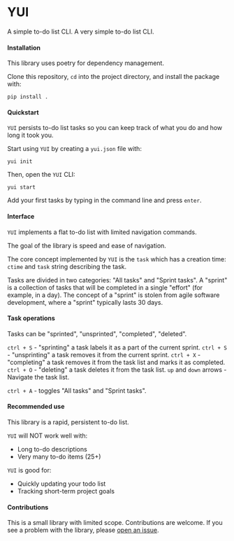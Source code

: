 # YUI

A simple to-do list CLI. A very simple to-do list CLI.

#### Installation

This library uses poetry for dependency management.

Clone this repository, `cd` into the project directory, and install the package with:

``` {shell}
pip install .
```

#### Quickstart

`YUI` persists to-do list tasks so you can keep track of what you do and how long it took you.

Start using `YUI` by creating a `yui.json` file with:

``` {shell}
yui init
```

Then, open the `YUI` CLI:

``` {shell}
yui start
```

Add your first tasks by typing in the command line and press `enter`.

#### Interface

`YUI` implements a flat to-do list with limited navigation commands.

The goal of the library is speed and ease of navigation.

The core concept implemented by `YUI` is the `task` which has a creation time: `ctime` and `task` string describing the task.

Tasks are divided in two categories: "All tasks" and "Sprint tasks". A "sprint" is a collection of tasks that will be completed in a single "effort" (for example, in a day). The concept of a "sprint" is stolen from agile software development, where a "sprint" typically lasts 30 days.

#### Task operations

Tasks can be "sprinted", "unsprinted", "completed", "deleted".

`ctrl + S` - "sprinting" a task labels it as a part of the current sprint.
`ctrl + S` - "unsprinting" a task removes it from the current sprint.
`ctrl + X` - "completing" a task removes it from the task list and marks it as completed.
`ctrl + O` - "deleting" a task deletes it from the task list.
`up` and `down` arrows - Navigate the task list.

`ctrl + A` - toggles "All tasks" and "Sprint tasks".

#### Recommended use

This library is a rapid, persistent to-do list.

`YUI` will NOT work well with:

* Long to-do descriptions
* Very many to-do items (25+)

`YUI` is good for:

* Quickly updating your todo list
* Tracking short-term project goals

#### Contributions

This is a small library with limited scope. Contributions are welcome. If you see a problem with the library, please [open an issue](https://github.com/hamishgibbs/yui/issues/new).
